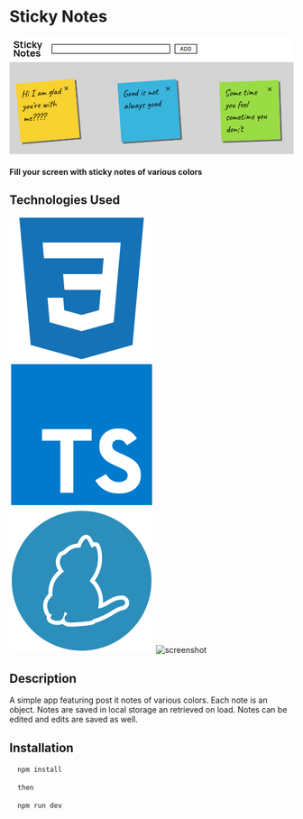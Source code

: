 # Sticky Notes

![screenshot](./screenshots/image.png)

#### Fill your screen with sticky notes of various colors

## Technologies Used

![screenshot](./screenshots/css3-plain.svg)
![screenshot](./screenshots/typescript-original.svg)
![screenshot](./screenshots/yarn-original.svg)
![screenshot](https://vitejs.dev/logo.svg)

## Description

A simple app featuring post it notes of various colors. Each note is an object. Notes are saved in local storage an retrieved on load. Notes can be edited and edits are saved as well.

## Installation

```
  npm install

  then

  npm run dev
```
